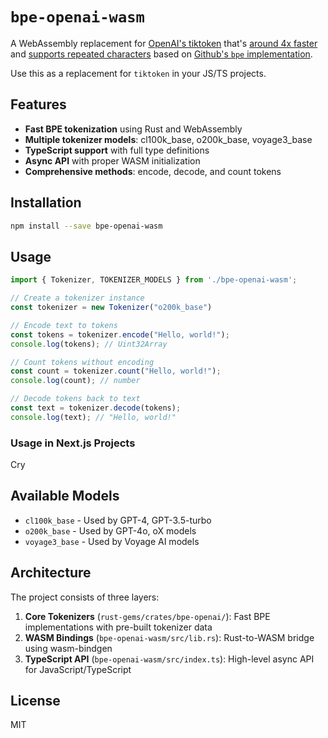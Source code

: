 # `bpe-openai-wasm`

A WebAssembly replacement for [OpenAI's tiktoken](https://github.com/openai/tiktoken) that's [around 4x faster](https://github.blog/ai-and-ml/llms/so-many-tokens-so-little-time-introducing-a-faster-more-flexible-byte-pair-tokenizer/) and [supports repeated characters](https://github.com/openai/tiktoken/issues/195) based on [Github's `bpe` implementation](https://github.com/github/rust-gems/tree/main/crates/bpe).

Use this as a replacement for `tiktoken` in your JS/TS projects.

## Features

- **Fast BPE tokenization** using Rust and WebAssembly
- **Multiple tokenizer models**: cl100k_base, o200k_base, voyage3_base
- **TypeScript support** with full type definitions
- **Async API** with proper WASM initialization
- **Comprehensive methods**: encode, decode, and count tokens

## Installation

```bash
npm install --save bpe-openai-wasm
```

## Usage

```typescript
import { Tokenizer, TOKENIZER_MODELS } from './bpe-openai-wasm';

// Create a tokenizer instance
const tokenizer = new Tokenizer("o200k_base")

// Encode text to tokens
const tokens = tokenizer.encode("Hello, world!");
console.log(tokens); // Uint32Array

// Count tokens without encoding
const count = tokenizer.count("Hello, world!");
console.log(count); // number

// Decode tokens back to text
const text = tokenizer.decode(tokens);
console.log(text); // "Hello, world!"
```

### Usage in Next.js Projects

Cry

## Available Models

- `cl100k_base` - Used by GPT-4, GPT-3.5-turbo
- `o200k_base` - Used by GPT-4o, oX models
- `voyage3_base` - Used by Voyage AI models

## Architecture

The project consists of three layers:

1. **Core Tokenizers** (`rust-gems/crates/bpe-openai/`): Fast BPE implementations with pre-built tokenizer data
2. **WASM Bindings** (`bpe-openai-wasm/src/lib.rs`): Rust-to-WASM bridge using wasm-bindgen
3. **TypeScript API** (`bpe-openai-wasm/src/index.ts`): High-level async API for JavaScript/TypeScript

## License

MIT